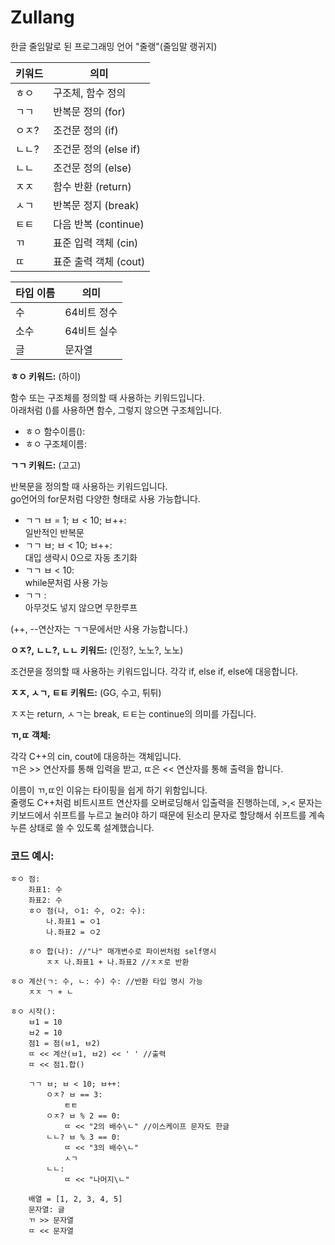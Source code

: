 # Zullang

한글 줄임말로 된 프로그래밍 언어 "줄랭"(줄임말 랭귀지)

| 키워드 | 의미                    |
|-----|--------------------------|
| ㅎㅇ  | 구조체, 함수 정의          |
| ㄱㄱ  | 반복문 정의 (for)         |
| ㅇㅈ? | 조건문 정의 (if)          |
| ㄴㄴ? | 조건문 정의 (else if)     |
| ㄴㄴ  | 조건문 정의 (else)        |
| ㅈㅈ  | 함수 반환 (return)       |
| ㅅㄱ  | 반복문 정지 (break)       |
| ㅌㅌ  | 다음 반복 (continue)     |
| ㄲ   | 표준 입력 객체 (cin)       |
| ㄸ   | 표준 출력 객체 (cout)      |

| 타입 이름 | 의미       |
|-------|----------|
| 수     | 64비트 정수  |
| 소수    | 64비트 실수  |
| 글     | 문자열      |

**ㅎㅇ 키워드:** (하이)

함수 또는 구조체를 정의할 때 사용하는 키워드입니다.   
아래처럼 ()를 사용하면 함수, 그렇지 않으면 구조체입니다.

- ㅎㅇ 함수이름():
- ㅎㅇ 구조체이름:

**ㄱㄱ 키워드:** (고고)

반복문을 정의할 때 사용하는 키워드입니다.   
go언어의 for문처럼 다양한 형태로 사용 가능합니다.

- ㄱㄱ ㅂ = 1; ㅂ < 10; ㅂ++:   
  일반적인 반복문
- ㄱㄱ ㅂ; ㅂ < 10; ㅂ++:   
  대입 생략시 0으로 자동 초기화
- ㄱㄱ ㅂ < 10:   
  while문처럼 사용 가능
- ㄱㄱ :   
  아무것도 넣지 않으면 무한루프

(++, --연산자는 ㄱㄱ문에서만 사용 가능합니다.)

**ㅇㅈ?, ㄴㄴ?, ㄴㄴ 키워드:** (인정?, 노노?, 노노)

조건문을 정의할 때 사용하는 키워드입니다. 각각 if, else if, else에 대응합니다.

**ㅈㅈ, ㅅㄱ, ㅌㅌ 키워드:** (GG, 수고, 튀튀)

ㅈㅈ는 return, ㅅㄱ는 break, ㅌㅌ는 continue의 의미를 가집니다.

**ㄲ,ㄸ 객체:**

각각 C++의 cin, cout에 대응하는 객체입니다.  
ㄲ은 >> 연산자를 통해 입력을 받고, ㄸ은 << 연산자를 통해 출력을 합니다.

이름이 ㄲ,ㄸ인 이유는 타이핑을 쉽게 하기 위함입니다.   
줄랭도 C++처럼 비트시프트 연산자를 오버로딩해서 입출력을 진행하는데, >,<
문자는 키보드에서 쉬프트를 누르고 눌러야 하기 때문에 된소리 문자로 할당해서 쉬프트를 계속 누른 상태로 쓸 수 있도록 설계했습니다.

### 코드 예시:

``` 
ㅎㅇ 점:
    좌표1: 수
    좌표2: 수
    ㅎㅇ 점(나, ㅇ1: 수, ㅇ2: 수):
        나.좌표1 = ㅇ1
        나.좌표2 = ㅇ2
    
    ㅎㅇ 합(나): //"나" 매개변수로 파이썬처럼 self명시
        ㅈㅈ 나.좌표1 + 나.좌표2 //ㅈㅈ로 반환

ㅎㅇ 계산(ㄱ: 수, ㄴ: 수) 수: //반환 타입 명시 가능
    ㅈㅈ ㄱ + ㄴ

ㅎㅇ 시작():
    ㅂ1 = 10
    ㅂ2 = 10
    점1 = 점(ㅂ1, ㅂ2)
    ㄸ << 계산(ㅂ1, ㅂ2) << ' ' //출력
    ㄸ << 점1.합()
    
    ㄱㄱ ㅂ; ㅂ < 10; ㅂ++:
        ㅇㅈ? ㅂ == 3:
            ㅌㅌ
        ㅇㅈ? ㅂ % 2 == 0:
            ㄸ << "2의 배수\ㄴ" //이스케이프 문자도 한글
        ㄴㄴ? ㅂ % 3 == 0:
            ㄸ << "3의 배수\ㄴ"
            ㅅㄱ
        ㄴㄴ:
            ㄸ << "나머지\ㄴ"
            
    배열 = [1, 2, 3, 4, 5]
    문자열: 글
    ㄲ >> 문자열
    ㄸ << 문자열

```
